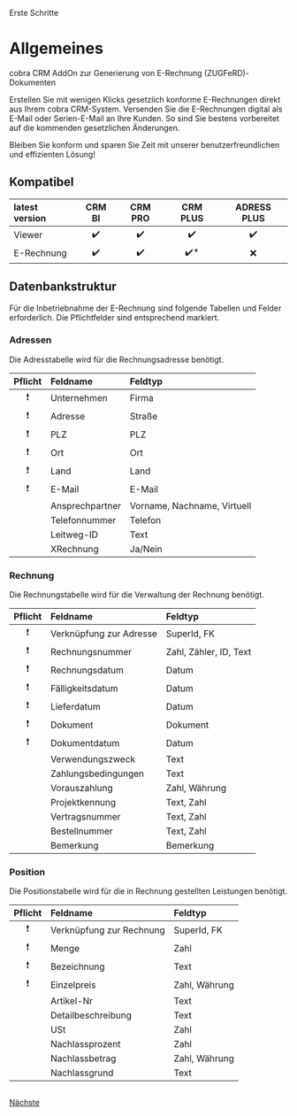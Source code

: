 Erste Schritte

# Allgemeines

cobra CRM AddOn zur Generierung von E-Rechnung (ZUGFeRD)-Dokumenten

Erstellen Sie mit wenigen Klicks gesetzlich konforme E-Rechnungen direkt aus Ihrem cobra CRM-System. Versenden Sie die E-Rechnungen digital als E-Mail oder Serien-E-Mail an Ihre Kunden. So sind Sie bestens vorbereitet auf die kommenden gesetzlichen Änderungen.

Bleiben Sie konform und sparen Sie Zeit mit unserer benutzerfreundlichen und effizienten Lösung!

## Kompatibel

| latest version | CRM BI | CRM PRO | CRM PLUS | ADRESS PLUS |
| :-- | :--: | :--: | :--: | :--: |
| Viewer | :heavy_check_mark: | :heavy_check_mark: | :heavy_check_mark: | :heavy_check_mark: |
| E-Rechnung | :heavy_check_mark: | :heavy_check_mark: | :heavy_check_mark:* | :x: |


## Datenbankstruktur

Für die Inbetriebnahme der E-Rechnung sind folgende Tabellen und Felder erforderlich. Die Pflichtfelder sind entsprechend markiert.
   
### Adressen

Die Adresstabelle wird für die Rechnungsadresse benötigt.

Pflicht  | Feldname | Feldtyp |
:--: | :-- | :-- |
| :heavy_exclamation_mark: | Unternehmen | Firma
| :heavy_exclamation_mark: | Adresse | Straße 
| :heavy_exclamation_mark: | PLZ | PLZ
| :heavy_exclamation_mark: | Ort | Ort
| :heavy_exclamation_mark: | Land | Land
| :heavy_exclamation_mark: | E-Mail | E-Mail
|  | Ansprechpartner | Vorname, Nachname, Virtuell
|  | Telefonnummer  | Telefon
|  | Leitweg-ID | Text 
|  | XRechnung | Ja/Nein

### Rechnung

Die Rechnungstabelle wird für die Verwaltung der Rechnung benötigt.

Pflicht  | Feldname | Feldtyp |
:--: | :-- | :-- |
| :heavy_exclamation_mark: | Verknüpfung zur Adresse | SuperId, FK
| :heavy_exclamation_mark: | Rechnungsnummer | Zahl, Zähler, ID, Text
| :heavy_exclamation_mark: | Rechnungsdatum | Datum 
| :heavy_exclamation_mark: | Fälligkeitsdatum | Datum 
| :heavy_exclamation_mark: | Lieferdatum | Datum 
| :heavy_exclamation_mark: | Dokument | Dokument 
| :heavy_exclamation_mark: | Dokumentdatum | Datum 
| | Verwendungszweck | Text
| | Zahlungsbedingungen | Text
| | Vorauszahlung | Zahl, Währung
| | Projektkennung | Text, Zahl
| | Vertragsnummer | Text, Zahl
| | Bestellnummer | Text, Zahl
| | Bemerkung | Bemerkung 

### Position

Die Positionstabelle wird für die in Rechnung gestellten Leistungen benötigt.

Pflicht  | Feldname | Feldtyp |
:--: | :-- | :-- |
| :heavy_exclamation_mark: | Verknüpfung zur Rechnung | SuperId, FK
| :heavy_exclamation_mark: | Menge | Zahl 
| :heavy_exclamation_mark: | Bezeichnung | Text 
| :heavy_exclamation_mark: | Einzelpreis | Zahl, Währung 
| | Artikel-Nr | Text 
| | Detailbeschreibung | Text 
| | USt | Zahl 
| | Nachlassprozent | Zahl 
| | Nachlassbetrag | Zahl, Währung  
| | Nachlassgrund | Text 
  
##

[Nächste](./Vorlage+Platzhalter.md) 
